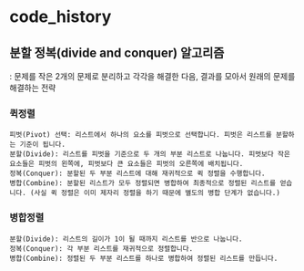 # code_history


## 분할 정복(divide and conquer) 알고리즘
  : 문제를 작은 2개의 문제로 분리하고 각각을 해결한 다음, 결과를 모아서 원래의 문제를 해결하는 전략

### 퀵정렬
```
피벗(Pivot) 선택: 리스트에서 하나의 요소를 피벗으로 선택합니다. 피벗은 리스트를 분할하는 기준이 됩니다.
분할(Divide): 리스트를 피벗을 기준으로 두 개의 부분 리스트로 나눕니다. 피벗보다 작은 요소들은 피벗의 왼쪽에, 피벗보다 큰 요소들은 피벗의 오른쪽에 배치됩니다.
정복(Conquer): 분할된 두 부분 리스트에 대해 재귀적으로 퀵 정렬을 수행합니다.
병합(Combine): 분할된 리스트가 모두 정렬되면 병합하여 최종적으로 정렬된 리스트를 얻습니다. (사실 퀵 정렬은 이미 제자리 정렬을 하기 때문에 별도의 병합 단계가 없습니다.)
```

### 병합정렬
```
분할(Divide): 리스트의 길이가 1이 될 때까지 리스트를 반으로 나눕니다.
정복(Conquer): 각 부분 리스트를 재귀적으로 정렬합니다.
병합(Combine): 정렬된 두 부분 리스트를 하나로 병합하여 정렬된 리스트를 만듭니다.
```